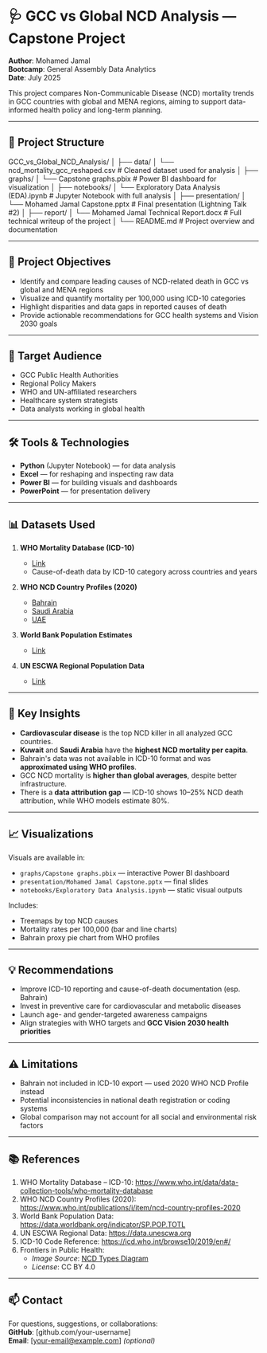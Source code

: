 # 🩺 GCC vs Global NCD Analysis — Capstone Project

**Author**: Mohamed Jamal  
**Bootcamp**: General Assembly Data Analytics  
**Date**: July 2025  

This project compares Non-Communicable Disease (NCD) mortality trends in GCC countries with global and MENA regions, aiming to support data-informed health policy and long-term planning.

---

## 📁 Project Structure


GCC_vs_Global_NCD_Analysis/
│
├── data/
│   └── ncd_mortality_gcc_reshaped.csv         # Cleaned dataset used for analysis
│
├── graphs/
│   └── Capstone graphs.pbix                   # Power BI dashboard for visualization
│
├── notebooks/
│   └── Exploratory Data Analysis (EDA).ipynb  # Jupyter Notebook with full analysis
│
├── presentation/
│   └── Mohamed Jamal Capstone.pptx            # Final presentation (Lightning Talk #2)
│
├── report/
│   └── Mohamed Jamal Technical Report.docx    # Full technical writeup of the project
│
└── README.md                                  # Project overview and documentation


---

## 🎯 Project Objectives

- Identify and compare leading causes of NCD-related death in GCC vs global and MENA regions
- Visualize and quantify mortality per 100,000 using ICD-10 categories
- Highlight disparities and data gaps in reported causes of death
- Provide actionable recommendations for GCC health systems and Vision 2030 goals

---

## 👥 Target Audience

- GCC Public Health Authorities
- Regional Policy Makers
- WHO and UN-affiliated researchers
- Healthcare system strategists
- Data analysts working in global health

---

## 🛠 Tools & Technologies

- **Python** (Jupyter Notebook) — for data analysis
- **Excel** — for reshaping and inspecting raw data
- **Power BI** — for building visuals and dashboards
- **PowerPoint** — for presentation delivery

---

## 📊 Datasets Used

1. **WHO Mortality Database (ICD-10)**  
   - [Link](https://www.who.int/data/data-collection-tools/who-mortality-database)  
   - Cause-of-death data by ICD-10 category across countries and years

2. **WHO NCD Country Profiles (2020)**  
   - [Bahrain](https://cdn.who.int/media/docs/default-source/country-profiles/ncds/bhr_en.pdf)  
   - [Saudi Arabia](https://cdn.who.int/media/docs/default-source/country-profiles/ncds/sau_en.pdf)  
   - [UAE](https://cdn.who.int/media/docs/default-source/country-profiles/ncds/are_en.pdf)

3. **World Bank Population Estimates**  
   - [Link](https://data.worldbank.org/indicator/SP.POP.TOTL)

4. **UN ESCWA Regional Population Data**  
   - [Link](https://data.unescwa.org)

---

## 🧪 Key Insights

- **Cardiovascular disease** is the top NCD killer in all analyzed GCC countries.
- **Kuwait** and **Saudi Arabia** have the **highest NCD mortality per capita**.
- Bahrain's data was not available in ICD-10 format and was **approximated using WHO profiles**.
- GCC NCD mortality is **higher than global averages**, despite better infrastructure.
- There is a **data attribution gap** — ICD-10 shows 10–25% NCD death attribution, while WHO models estimate 80%.

---

## 📈 Visualizations

Visuals are available in:
- `graphs/Capstone graphs.pbix` — interactive Power BI dashboard
- `presentation/Mohamed Jamal Capstone.pptx` — final slides
- `notebooks/Exploratory Data Analysis.ipynb` — static visual outputs

Includes:
- Treemaps by top NCD causes
- Mortality rates per 100,000 (bar and line charts)
- Bahrain proxy pie chart from WHO profiles

---

## 💡 Recommendations

- Improve ICD-10 reporting and cause-of-death documentation (esp. Bahrain)
- Invest in preventive care for cardiovascular and metabolic diseases
- Launch age- and gender-targeted awareness campaigns
- Align strategies with WHO targets and **GCC Vision 2030 health priorities**

---

## ⚠️ Limitations

- Bahrain not included in ICD-10 export — used 2020 WHO NCD Profile instead
- Potential inconsistencies in national death registration or coding systems
- Global comparison may not account for all social and environmental risk factors

---

## 📚 References

1. WHO Mortality Database – ICD-10: https://www.who.int/data/data-collection-tools/who-mortality-database  
2. WHO NCD Country Profiles (2020): https://www.who.int/publications/i/item/ncd-country-profiles-2020  
3. World Bank Population Data: https://data.worldbank.org/indicator/SP.POP.TOTL  
4. UN ESCWA Regional Data: https://data.unescwa.org  
5. ICD-10 Code Reference: https://icd.who.int/browse10/2019/en#/  
6. Frontiers in Public Health:  
   - *Image Source*: [NCD Types Diagram](https://www.frontiersin.org/articles/10.3389/fpubh.2020.574111/full)  
   - *License*: CC BY 4.0

---

## 📫 Contact

For questions, suggestions, or collaborations:  
**GitHub**: [github.com/your-username]  
**Email**: [your-email@example.com] *(optional)*
